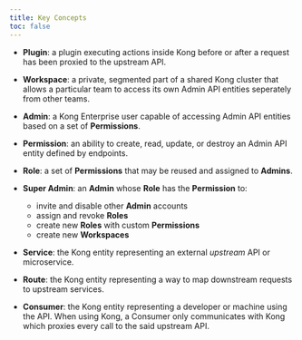 ```yaml
---
title: Key Concepts
toc: false
---
```


* **Plugin**: a plugin executing actions inside Kong before or after a request has been proxied to the upstream API.

* **Workspace**: a private, segmented part of a shared Kong cluster that allows a particular team to access its own Admin API entities seperately from other teams. 

* **Admin**: a Kong Enterprise user capable of accessing Admin API entities based on a set of **Permissions**.

* **Permission**: an ability to create, read, update, or destroy an Admin API entity defined by endpoints.

* **Role**: a set of **Permissions** that may be reused and assigned to **Admins**.

* **Super Admin**: an **Admin** whose **Role** has the **Permission** to: 
  * invite and disable other **Admin** accounts
  * assign and revoke **Roles** 
  * create new **Roles** with custom **Permissions**
  * create new **Workspaces**

* **Service**: the Kong entity representing an external _upstream_ API or microservice.

* **Route**: the Kong entity representing a way to map downstream requests to upstream services.

* **Consumer**: the Kong entity representing a developer or machine using the API. When using Kong, a Consumer only communicates with Kong which proxies every call to the said upstream API.
